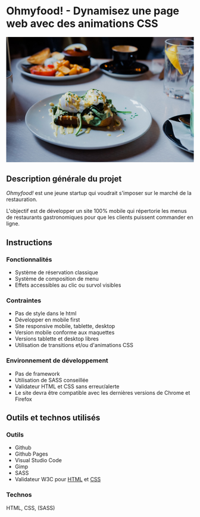 
# Ohmyfood! - Dynamisez une page web avec des animations CSS

![logo](https://github.com/CarolineSenes/SENESCaroline_3_17032021/blob/master/images/restaurants/toa-heftiba-DQKerTsQwi0-unsplash.jpg)
  

## Description générale du projet

*Ohmyfood!* est une jeune startup qui voudrait s'imposer sur le marché de la restauration.

L'objectif est de développer un site 100% mobile qui répertorie les menus de restaurants gastronomiques pour que les clients puissent commander en ligne. 


## Instructions

### Fonctionnalités

- Système de réservation classique
- Système de composition de menu
- Effets accessibles au clic ou survol visibles
 

### Contraintes

- Pas de style dans le html
- Développer en mobile first
- Site responsive mobile, tablette, desktop
- Version mobile conforme aux maquettes
- Versions tablette et desktop libres
- Utilisation de transitions et/ou d'animations CSS
  

### Environnement de développement

- Pas de framework
- Utilisation de SASS conseillée
- Validateur HTML et CSS sans erreur/alerte
- Le site devra être compatible avec les dernières versions de Chrome et Firefox
  

## Outils et technos utilisés

### Outils

- Github
- Github Pages
- Visual Studio Code
- Gimp
- SASS
- Validateur W3C pour [HTML](https://validator.w3.org/) et [CSS](https://jigsaw.w3.org/css-validator/#validate_by_upload)

### Technos

HTML, CSS, (SASS)
